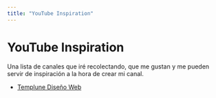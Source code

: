 ```yaml
---
title: "YouTube Inspiration"
---
```


# YouTube Inspiration

Una lista de canales que iré recolectando, que me gustan y me pueden servir de inspiración a la hora de crear mi canal.

- [Templune Diseño Web][0]

[0]: https://www.youtube.com/c/TempluneDisenoWeb/videos
